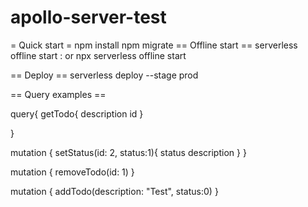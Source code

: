 # apollo-server-test



= Quick start =
npm install
npm migrate
== Offline start ==
serverless offline start
: or
npx serverless offline start

== Deploy ==
serverless deploy --stage prod

== Query examples ==

<syntaxhighlight lang="json">
query{
  getTodo{
    description
    id
  }
 
}

mutation {
  setStatus(id: 2, status:1){
    status
    description
  }
}


mutation {
  removeTodo(id: 1)
}

mutation {
  addTodo(description: "Test", status:0)
}

</syntaxhighlight>
